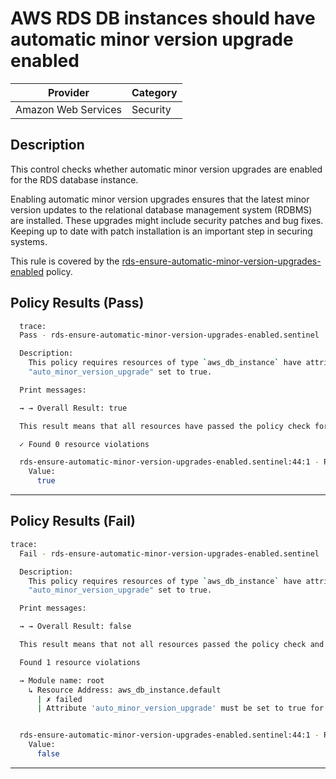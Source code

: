 # AWS RDS DB instances should have automatic minor version upgrade enabled

| Provider            | Category  |
|---------------------|-----------|
| Amazon Web Services | Security  |

## Description

This control checks whether automatic minor version upgrades are enabled for the RDS database instance.

Enabling automatic minor version upgrades ensures that the latest minor version updates to the relational database management system (RDBMS) are installed. These upgrades might include security patches and bug fixes. Keeping up to date with patch installation is an important step in securing systems.


This rule is covered by the [rds-ensure-automatic-minor-version-upgrades-enabled](https://github.com/hashicorp/policy-library-FSBP-Policy-Set-for-AWS-Terraform/blob/main/policies/rds/rds-ensure-automatic-minor-version-upgrades-enabled.sentinel) policy.

## Policy Results (Pass)

```bash
  trace:
  Pass - rds-ensure-automatic-minor-version-upgrades-enabled.sentinel

  Description:
    This policy requires resources of type `aws_db_instance` have attribute
    "auto_minor_version_upgrade" set to true.

  Print messages:

  → → Overall Result: true

  This result means that all resources have passed the policy check for the policy rds-ensure-automatic-minor-version-upgrades-enabled.

  ✓ Found 0 resource violations

  rds-ensure-automatic-minor-version-upgrades-enabled.sentinel:44:1 - Rule "main"
    Value:
      true
```

---

## Policy Results (Fail)
```bash
trace:
  Fail - rds-ensure-automatic-minor-version-upgrades-enabled.sentinel

  Description:
    This policy requires resources of type `aws_db_instance` have attribute
    "auto_minor_version_upgrade" set to true.

  Print messages:

  → → Overall Result: false

  This result means that not all resources passed the policy check and the protected behavior is not allowed for the policy rds-ensure-automatic-minor-version-upgrades-enabled.

  Found 1 resource violations

  → Module name: root
    ↳ Resource Address: aws_db_instance.default
      | ✗ failed
      | Attribute 'auto_minor_version_upgrade' must be set to true for 'aws_db_instance' resources. Refer to https://docs.aws.amazon.com/securityhub/latest/userguide/rds-controls.html#rds-13 for more details.


  rds-ensure-automatic-minor-version-upgrades-enabled.sentinel:44:1 - Rule "main"
    Value:
      false
```

---